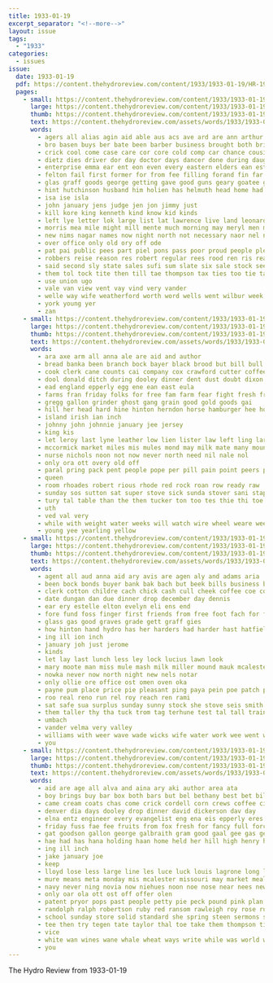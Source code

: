 ```yaml
---
title: 1933-01-19
excerpt_separator: "<!--more-->"
layout: issue
tags:
  - "1933"
categories:
  - issues
issue:
  date: 1933-01-19
  pdf: https://content.thehydroreview.com/content/1933/1933-01-19/HR-1933-01-19.pdf
  pages:
    - small: https://content.thehydroreview.com/content/1933/1933-01-19/small/HR-1933-01-19-01.jpg
      large: https://content.thehydroreview.com/content/1933/1933-01-19/large/HR-1933-01-19-01.jpg
      thumb: https://content.thehydroreview.com/content/1933/1933-01-19/thumbnails/HR-1933-01-19-01.jpg
      text: https://content.thehydroreview.com/assets/words/1933/1933-01-19/HR-1933-01-19-01.txt
      words:
        - agers all alias agin aid able aus acs ave ard are ann arthur ath aver ale acon and
        - bro basen buys ber bate been barber business brought both bring brande bias bie bennion brunt buyer but bridgeport baars buy best better brand bak buyers bast brace ball bill board bank
        - crick cool come case care cor core cold comp car chance cousin corn cama chief cleverly custer caddo cat church came collins cal city cale crail county courage cant class check cast company colt clinton con christian clerk cun chae court
        - dietz dies driver dor day doctor days dancer done during daughter deputy deacon
        - enterprise emma ear ent eon even every eastern elders ean ester east early ela emin
        - felton fail first former for from fee filling forand fin far friend feria fair few frida fine friday farms fae
        - glas graff goods george getting gave good guns geary goatee gun gra glass garvey geese gault
        - hint hutchinson husband him holien has helmuth head home had hay health hai hold hydro hayes harness hie hark held hughes heen half her how hone haves hearing heard
        - isa ise isla
        - john january jens judge jen jon jimmy just
        - kill kore king kenneth kind know kid kinds
        - left lye letter lok large list lat lawrence live land leonard lent lose long larger later last
        - morris mea mile might mill mente much morning may meryl men made minton meal monday man matter mil members many milly mades mis minister moro mcalester march money mote more
        - new nims nagar names now night north not necessary naor nel name notice
        - over office only old ory off ode
        - pat pai public pees part piel pons pass poor proud people plenty per police president pastor pond pany
        - robbers reise reason res robert regular rees rood ren ris ready rinearson rates rock ribet rae robe roy ree rust ring reas reveal
        - said second sly state sales sufi sum slate six sale stock seen subject snelson space say sellers stick sleep scotto share south sil smit such shall sing stambaugh ser sill sicker sor sees soon see sheriff seed sear sunday special stuff salesman sever seller saw sat seas sten star she school still sare seal station sala son stage
        - them tol tock tite then till tae thompson tax ties too tie tap the tio tee thew thing tye thomas tha town tian taken treat teat
        - use union ugo
        - vale van view vent vay vind very vander
        - welle way wife weatherford worth word wells went wilbur week wood wine world weather wisely with will well worst walter west willie want webster work wil wan white was wit wien
        - york young yer
        - zan
    - small: https://content.thehydroreview.com/content/1933/1933-01-19/small/HR-1933-01-19-02.jpg
      large: https://content.thehydroreview.com/content/1933/1933-01-19/large/HR-1933-01-19-02.jpg
      thumb: https://content.thehydroreview.com/content/1933/1933-01-19/thumbnails/HR-1933-01-19-02.jpg
      text: https://content.thehydroreview.com/assets/words/1933/1933-01-19/HR-1933-01-19-02.txt
      words:
        - ara axe arm all anna ale are aid and author
        - bread banka been branch bock bayer black brood but bill bull business boch big bankers bacon binder bru better blice banks bradley bank binger brown barer bryan
        - cook clerk cane counts cai company cox crawford cutter coffee corn chairs cattle curtis calle choice
        - dool donald ditch during dooley dinner dent dust doubt dixon dresser date dairy day dorothy dyke deere
        - ead england epperly egg ene ean east eula
        - farms fran friday folks for free fam farm fear fight fresh friends fail
        - gregg gallon grinder ghost gang grain good gold goods gai
        - hill her head hard hine hinton herndon horse hamburger hee how hydro hom has harness harry home hand henry hens hazel
        - island irish ian inch
        - johnny john johnnie january jee jersey
        - king kis
        - let leroy last lyne leather low lien lister law left ling large lia lor lunch list long later little
        - mccormick market miles mis mules mond may milk mate many mound moni mith mill monday must mention mare moline mule mile marie master
        - nurse nichols noon not now never north need nil nale nol
        - only ora ott overy old off
        - paral pring pack pent people pope per pill pain point peers place powder pound pounds pont
        - queen
        - room rhoades robert rious rhode red rock roan row ready raw
        - sunday sos sutton sat super stove sick sunda stover sani staples spring soap speed such special sell smit steer sow stiner sun sale solid start spells seed sturgill safe speedy stalk stone sata smooth shoats saturday sugar springs states state seme south sweet scott
        - tury tal table than the then tucker ton too tes thie thi toe tas them takes tam tin toa tak tol
        - uth
        - ved val very
        - while with weight water weeks will watch wire wheel weare week weatherford west wheat wagon wife way white
        - young yee yearling yellow
    - small: https://content.thehydroreview.com/content/1933/1933-01-19/small/HR-1933-01-19-03.jpg
      large: https://content.thehydroreview.com/content/1933/1933-01-19/large/HR-1933-01-19-03.jpg
      thumb: https://content.thehydroreview.com/content/1933/1933-01-19/thumbnails/HR-1933-01-19-03.jpg
      text: https://content.thehydroreview.com/assets/words/1933/1933-01-19/HR-1933-01-19-03.txt
      words:
        - agent all aud anna aid ary avis are agen aly and adams aria
        - been bock bonds buyer bank bak bach but beek bills business bran bee bertha best back bane
        - clerk cotton childre cach chick cash cull cheek coffee coe collier cooker cashier cane custer cox cecil chet can call caddo corn county close
        - date dungan dan due dinner drop december day dennis
        - ear ery estelle elton evelyn eli ens end
        - fore fund foss finger first friends from free foot fach for fine fancy
        - glass gas good graves grade gett graff gies
        - how hinton hand hydro has her harders had harder hast hatfield hie henke high host hurt heart home hattie henry
        - ing ill ion inch
        - january joh just jerome
        - kinds
        - let lay last lunch less ley lock lucius lawn look
        - mary moote man miss mule mash milk miller mound mauk mcalester missouri mill morning mete
        - nowka never now north night new nels notar
        - only ollie ore office ost omen oven oka
        - payne pum place price pie pleasant ping paya pein poe patch presley potter phon pot palacious phillips pore per
        - roo real reno run rel roy reach ren rami
        - sat safe sua surplus sunday sunny stock she stove seis smith seed stocks spice sone sale session state sullivan span sells saturday start scott south
        - them taller thy tha tuck trom tag terhune test tal tall train trip ted the takes
        - umbach
        - vander velma very valley
        - williams with weer wave wade wicks wife water work wee went wai wall well was woodman weatherford working week wells will why wheat
        - you
    - small: https://content.thehydroreview.com/content/1933/1933-01-19/small/HR-1933-01-19-04.jpg
      large: https://content.thehydroreview.com/content/1933/1933-01-19/large/HR-1933-01-19-04.jpg
      thumb: https://content.thehydroreview.com/content/1933/1933-01-19/thumbnails/HR-1933-01-19-04.jpg
      text: https://content.thehydroreview.com/assets/words/1933/1933-01-19/HR-1933-01-19-04.txt
      words:
        - aid are age all alva and aina ary aki author area ata
        - boy brings buy bar box both bars but bel bethany best bet bill ben been binger butter better bonen blue barnard bacon bett ban big black bear birt broom base
        - came cream coats chas come crick cordell corn crews coffee city cheap cause cost company can common charlie canute church cee christ cox cad
        - denver dia days dooley drop dinner david dickerson dav day
        - elna entz engineer every evangelist eng ena eis epperly eres eld ener economy eula
        - friday fuss fae fee fruits from fox fresh for fancy full force fountain finger flakes free first former
        - gat goodson gallon george galbraith gram good gaal gee gas gear gal gable grover
        - hae had has hana holding haan home held her hill high henry holderman han hunt heidebrecht hope harl hydro
        - ing ill inch
        - jake january joe
        - keep
        - lloyd lose less large line les luce luck louis lagrone long lard land let lucas lot little life laws
        - mure means meta monday mis mcalester missouri may market meals miss morning most mckee money man meal more merle miles
        - navy never ning novia now niehues noon noe nose near nees new not nee
        - only oar ola ott ost off offer olen
        - patent pryor pops past people petty pie peck pound pink plan pounds part pot pete pers pullen pick price pence pless pack pastor pepper per pro public plate pas
        - randolph ralph robertson ruby red ransom rawleigh roy rose run
        - school sunday store solid standard she spring steen sermons soi special such sugar second see sale ser state shows saturday soap soe style simpson seat snow sit still shall seas sian study said som supply smith steers sack
        - tee then try tegen tate taylor thal toe take them thompson times tray tak the tick ted thomas than town
        - vice
        - white wan wines wane whale wheat ways write while was world want weatherford war wand well word week working with walt warkentin will
        - you
---
```


The Hydro Review from 1933-01-19

<!--more-->

